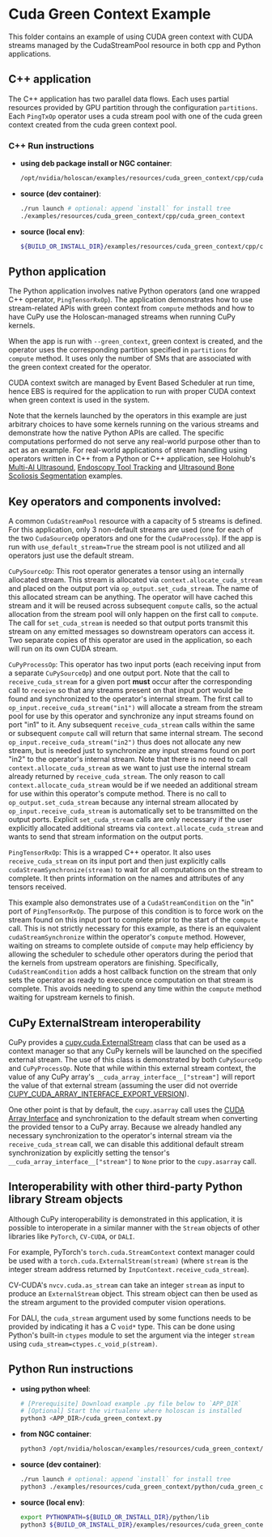 # Cuda Green Context Example

This folder contains an example of using CUDA green context with CUDA streams managed by the CudaStreamPool resource in both cpp and Python applications.

## C++ application

The C++ application has two parallel data flows. Each uses partial resources provided by GPU partition through the configuration `partitions`.
Each `PingTxOp` operator uses a cuda stream pool with one of the cuda green context created from the cuda green context pool.

### C++ Run instructions

* **using deb package install or NGC container**:
  ```bash
  /opt/nvidia/holoscan/examples/resources/cuda_green_context/cpp/cuda_green_context
  ```
* **source (dev container)**:
  ```bash
  ./run launch # optional: append `install` for install tree
  ./examples/resources/cuda_green_context/cpp/cuda_green_context
  ```
* **source (local env)**:
  ```bash
  ${BUILD_OR_INSTALL_DIR}/examples/resources/cuda_green_context/cpp/cuda_green_context
  ```

## Python application

The Python application involves native Python operators (and one wrapped C++ operator, `PingTensorRxOp`). The application demonstrates how to use stream-related APIs with green context from `compute` methods and how to have CuPy use the Holoscan-managed streams when running CuPy kernels.

When the app is run with `--green_context`,  green context is created, and the operator uses the corresponding partition specified in `partitions` for `compute` method. It uses only the number of SMs that are associated with the green context created for the operator.

CUDA context switch are managed by Event Based Scheduler at run time, hence EBS is required for the application to run with proper CUDA context when green
context is used in the system.

Note that the kernels launched by the operators in this example are just arbitrary choices to have some kernels running on the various streams and demonstrate how the native Python APIs are called. The specific computations performed do not serve any real-world purpose other than to act as an example. For real-world applications of stream handling using operators written in C++ from a Python or C++ application, see Holohub's [Multi-AI Ultrasound](https://github.com/nvidia-holoscan/holohub/tree/holoscan-sdk-2.7.0/applications/multiai_ultrasound), [Endoscopy Tool Tracking](https://github.com/nvidia-holoscan/holohub/tree/holoscan-sdk-2.7.0/applications/endoscopy_tool_tracking) and [Ultrasound Bone Scoliosis Segmentation](https://github.com/nvidia-holoscan/holohub/tree/holoscan-sdk-2.7.0/applications/ultrasound_segmentation) examples.

## Key operators and components involved:

A common `CudaStreamPool` resource with a capacity of 5 streams is defined. For this application, only 3 non-default streams are used (one for each of the two `CudaSourceOp` operators and one for the `CudaProcessOp`). If the app is run with `use_default_stream=True` the stream pool is not utilized and all operators just use the default stream.

`CuPySourceOp`: This root operator generates a tensor using an internally allocated stream. This stream is allocated via `context.allocate_cuda_stream` and placed on the output port via `op_output.set_cuda_stream`. The name of this allocated stream can be anything. The operator will have cached this stream and it will be reused across subsequent `compute` calls, so the actual allocation from the stream pool will only happen on the first call to `compute`. The call for `set_cuda_stream` is needed so that output ports transmit this stream on any emitted messages so downstream operators can access it. Two separate copies of this operator are used in the application, so each will run on its own CUDA stream.

`CuPyProcessOp`: This operator has two input ports (each receiving input from a separate `CuPySourceOp`) and one output port. Note that the call to `receive_cuda_stream` for a given port **must** occur after the corresponding call to `receive` so that any streams present on that input port would be found and synchronized to the operator's internal stream. The first call to `op_input.receive_cuda_stream("in1")` will allocate a stream from the stream pool for use by this operator and synchronize any input streams found on port "in1" to it. Any subsequent `receive_cuda_stream` calls within the same or subsequent `compute` call will return that same internal stream. The second `op_input.receive_cuda_stream("in2")` thus does not allocate any new stream, but is needed just to synchronize any input streams found on port "in2" to the operator's internal stream. Note that there is no need to call `context.allocate_cuda_stream` as we want to just use the internal stream already returned by `receive_cuda_stream`. The only reason to call `context.allocate_cuda_stream` would be if we needed an additional stream for use within this operator's compute method. There is no call to `op_output.set_cuda_stream` because any internal stream allocated by `op_input.receive_cuda_stream` is automatically set to be transmitted on the output ports. Explicit `set_cuda_stream` calls are only necessary if the user explicitly allocated additional streams via `context.allocate_cuda_stream` and wants to send that stream information on the output ports.

`PingTensorRxOp`: This is a wrapped C++ operator. It also uses `receive_cuda_stream` on its input port and then just explicitly calls `cudaStreamSynchronize(stream)` to wait for all computations on the stream to complete. It then prints information on the names and attributes of any tensors received.

This example also demonstrates use of a `CudaStreamCondition` on the "in" port of `PingTensorRxOp`. The purpose of this condition is to force work on the stream found on this input port to complete prior to the start of the `compute` call. This is not strictly necessary for this example, as there is an equivalent `cudaStreamSynchronize` within the operator's `compute` method. However, waiting on streams to complete outside of `compute` may help efficiency by allowing the scheduler to schedule other operators during the period that the kernels from upstream operators are finishing. Specifically, `CudaStreamCondition` adds a host callback function on the stream that only sets the operator as ready to execute once computation on that stream is complete. This avoids needing to spend any time within the `compute` method waiting for upstream kernels to finish.

## CuPy ExternalStream interoperability

CuPy provides a [cupy.cuda.ExternalStream](https://docs.cupy.dev/en/stable/reference/generated/cupy.cuda.ExternalStream.html#cupy-cuda-externalstream) class that can be used as a context manager so that any CuPy kernels will be launched on the specified external stream. The use of this class is demonstrated by both `CuPySourceOp` and `CuPyProcessOp`. Note that while within this external stream context, the value of any CuPy array's `__cuda_array_interface__["stream"]` will report the value of that external stream (assuming the user did not override [CUPY_CUDA_ARRAY_INTERFACE_EXPORT_VERSION](https://docs.cupy.dev/en/stable/reference/environment.html#envvar-CUPY_CUDA_ARRAY_INTERFACE_EXPORT_VERSION)).

One other point is that by default, the `cupy.asarray` call uses the [CUDA Array Interface](https://numba.readthedocs.io/en/stable/cuda/cuda_array_interface.html) and synchronization to the default stream when converting the provided tensor to a CuPy array. Because we already handled any necessary synchronization to the operator's internal stream via the `receive_cuda_stream` call, we can disable this additional default stream synchronization by explicitly setting the tensor's `__cuda_array_interface__["stream"]`  to `None` prior to the `cupy.asarray` call.

## Interoperability with other third-party Python library Stream objects

Although CuPy interoperability is demonstrated in this application, it is possible to interoperate in a similar manner with the `Stream` objects of other libraries like `PyTorch`, `CV-CUDA`, or `DALI`.

For example, PyTorch's `torch.cuda.StreamContext` context manager could be used with a `torch.cuda.ExternalStream(stream)` (where `stream` is the integer stream address returned by `InputContext.receive_cuda_stream`).

CV-CUDA's `nvcv.cuda.as_stream` can take an integer `stream` as input to produce an `ExternalStream` object. This stream object can then be used as the stream argument to the provided computer vision operations.

For DALI, the `cuda_stream` argument used by some functions needs to be provided by indicating it has a C `void*` type. This can be done using Python's built-in `ctypes` module to set the argument via the integer `stream` using `cuda_stream=ctypes.c_void_p(stream)`.

## Python Run instructions

* **using python wheel**:
  ```bash
  # [Prerequisite] Download example .py file below to `APP_DIR`
  # [Optional] Start the virtualenv where holoscan is installed
  python3 <APP_DIR>/cuda_green_context.py
  ```
* **from NGC container**:
  ```bash
  python3 /opt/nvidia/holoscan/examples/resources/cuda_green_context/python/cuda_green_context.py
  ```
* **source (dev container)**:
  ```bash
  ./run launch # optional: append `install` for install tree
  python3 ./examples/resources/cuda_green_context/python/cuda_green_context.py
  ```
* **source (local env)**:
  ```bash
  export PYTHONPATH=${BUILD_OR_INSTALL_DIR}/python/lib
  python3 ${BUILD_OR_INSTALL_DIR}/examples/resources/cuda_green_context/python/cuda_green_context.py
  ```
